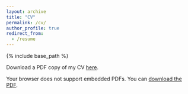 ```yaml
---
layout: archive
title: "CV"
permalink: /cv/
author_profile: true
redirect_from:
  - /resume
---
```


{% include base_path %}

<p class="notice">Download a PDF copy of my CV <a href="{{ base_path }}/files/Zidong_Chen_CV.pdf" target="_blank" rel="noopener">here</a>.</p>

<object data="{{ base_path }}/files/Zidong_Chen_CV.pdf" type="application/pdf" width="100%" height="900px">
  <p>Your browser does not support embedded PDFs. You can <a href="{{ base_path }}/files/Zidong_Chen_CV.pdf">download the PDF</a>.</p>
</object>
